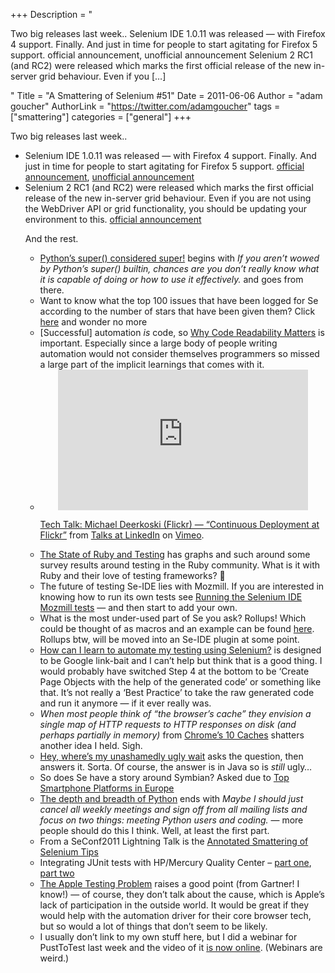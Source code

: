 +++
Description = "<p>Two big releases last week.. Selenium IDE 1.0.11 was released — with Firefox 4 support. Finally. And just in time for people to start agitating for Firefox 5 support. official announcement, unofficial announcement Selenium 2 RC1 (and RC2) were released which marks the first official release of the new in-server grid behaviour. Even if you […]</p>"
Title = "A Smattering of Selenium #51"
Date = 2011-06-06
Author = "adam goucher"
AuthorLink = "https://twitter.com/adamgoucher"
tags = ["smattering"]
categories = ["general"]
+++
<p>Two big releases last week..</p>
<ul>
<li>Selenium IDE 1.0.11 was released &#8212; with Firefox 4 support. Finally. And just in time for people to start agitating for Firefox 5 support. <a href="http://seleniumhq.wordpress.com/2011/05/30/selenium-ide-1-0-11-%E2%80%93-now-with-firefox-4-support/">official announcement</a>, <a href="http://blog.reallysimplethoughts.com/2011/05/30/welcome-selenium-ide-1-0-11-with-firefox-4-support/">unofficial announcement</a></li>
<li>Selenium 2 RC1 (and RC2) were released which marks the first official release of the new in-server grid behaviour. Even if you are not using the WebDriver API or grid functionality, you should be updating your environment to this. <a href="http://seleniumhq.wordpress.com/2011/06/02/selenium-2-0rc2-the-better-working-release/">official announcement</a></li>
<p>And the rest.</p>
<ul>
<li><a href="https://rhettinger.wordpress.com/2011/05/26/super-considered-super/">Python’s super() considered super!</a> begins with <i>If you aren’t wowed by Python’s super() builtin, chances are you don’t really know what it is capable of doing or how to use it effectively.</i> and goes from there.</li>
<li>Want to know what the top 100 issues that have been logged for Se according to the number of stars that have been given them? Click <a href="http://code.google.com/p/selenium/issues/list?sort=-stars">here</a> and wonder no more</li>
<li>[Successful] automation <i>is</i> code, so <a href="http://blog.ashodnakashian.com/2011/03/code-readability/">Why Code Readability Matters</a> is important. Especially since a large body of people writing automation would not consider themselves programmers so missed a large part of the implicit learnings that comes with it.</li>
<li><div class="embed-vimeo" style="text-align: center;"><iframe src="https://player.vimeo.com/video/24542044" width="400" height="225" frameborder="0" webkitallowfullscreen mozallowfullscreen allowfullscreen></iframe></div>
<p><a href="http://vimeo.com/24542044">Tech Talk: Michael Deerkoski (Flickr) &#8212; &#8220;Continuous Deployment at Flickr&#8221;</a> from <a href="http://vimeo.com/talksatlinkedin">Talks at LinkedIn</a> on <a href="http://vimeo.com">Vimeo</a>.</p>
</li>
<li><a href="http://22ideastreet.com/blog/2011/06/02/the-state-of-ruby-and-testing/">The State of Ruby and Testing</a> has graphs and such around some survey results around testing in the Ruby community. What is it with Ruby and their love of testing frameworks? 🙂</li>
<li>The future of testing Se-IDE lies with Mozmill. If you are interested in knowing how to run its own tests see <a href="http://blargon7.com/2011/06/running-the-selenium-ide-mozmill-tests/">Running the Selenium IDE Mozmill tests</a> &#8212; and then start to add your own.</li>
<li>What is the most under-used part of Se you ask? Rollups! Which could be thought of as macros and an example can be found <a href="http://www.practicalweb.co.uk/blog/11/06/02/selenium-ui-elements-rollups">here</a>. Rollups btw, will be moved into an Se-IDE plugin at some point.</li>
<li><a href="http://www.eviltester.com/index.php/2011/06/02/how-can-i-learn-to-automate-my-testing-using-selenium/">How can I learn to automate my testing using Selenium?</a> is designed to be Google link-bait and I can&#8217;t help but think that is a good thing. I would probably have switched Step 4 at the bottom to be &#8216;Create Page Objects with the help of the generated code&#8217; or something like that. It&#8217;s not really a &#8216;Best Practice&#8217; to take the raw generated code and run it anymore &#8212; if it ever really was.</li>
<li><i>When most people think of &#8220;the browser&#8217;s cache&#8221; they envision a single map of HTTP requests to HTTP responses on disk (and perhaps partially in memory)</i> from <a href="http://gent.ilcore.com/2011/02/chromes-10-caches.html">Chrome&#8217;s 10 Caches</a> shatters another idea I held. Sigh.</li>
<li><a href="http://www.eviltester.com/index.php/2011/06/03/selenium-2-0b2-hey-wheres-my-unashamedly-ugly-wait/">Hey, where’s my unashamedly ugly wait</a> asks the question, then answers it. Sorta. Of course, the answer is in Java so is <i>still</i> ugly&#8230;</li>
<li>So does Se have a story around Symbian? Asked due to <a href="http://www.comscoredatamine.com/2011/05/top-smartphone-platforms-in-europe/">Top Smartphone Platforms in Europe</a></li>
<li><a href="http://neopythonic.blogspot.com/2011/06/depth-and-breadth-of-python.html">The depth and breadth of Python</a> ends with <i>Maybe I should just cancel all weekly meetings and sign off from all mailing lists and focus on two things: meeting Python users and coding.</i> &#8212; more people should do this I think. Well, at least the first part.</li>
<li>From a SeConf2011 Lightning Talk is the <a href="http://www.slideshare.net/Zugwalt/seconf2011-annotated-lightning-talk-a-smattering-of-selenium-tips">Annotated Smattering of Selenium Tips</a></li>
<li>Integrating JUnit tests with HP/Mercury Quality Center &#8211; <a href="http://fijiaaron.wordpress.com/2011/06/01/integrating-junit-tests-with-hpmercury-quality-center/">part one</a>, <a href="http://fijiaaron.wordpress.com/2011/06/01/integrating-junit-with-hp-quality-center-part-2/">part two</a></li>
<li><a href="http://blogs.gartner.com/tom_murphy/2011/02/24/the-apple-testing-problem">The Apple Testing Problem</a> raises a good point (from Gartner! I know!) &#8212; of course, they don&#8217;t talk about the cause, which is Apple&#8217;s lack of participation in the outside world. It would be great if they would help with the automation driver for their core browser tech, but so would a lot of things that don&#8217;t seem to be likely.</li>
<li>I usually don&#8217;t link to my own stuff here, but I did a webinar for PustToTest last week and the video of it <a href="http://www.pushtotest.com/selenium-you-are-doing-it-wrong.html">is now online</a>. (Webinars are weird.)</li>
</ul>

